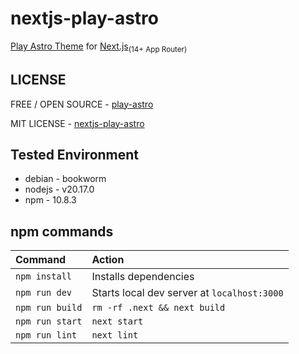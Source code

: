 # nextjs-play-astro

[Play Astro Theme](https://github.com/TailGrids/play-astro) for [Next.js](https://nextjs.org/)<sub>(14+ App Router)</sub>

## LICENSE

FREE / OPEN SOURCE - [play-astro](https://github.com/TailGrids/play-astro?tab=readme-ov-file#-license-for-play-astro-template)

MIT LICENSE - [nextjs-play-astro](https://github.com/luasenvy/nextjs-play-astro/blob/main/LICENSE)

## Tested Environment

- debian - bookworm
- nodejs - v20.17.0
- npm - 10.8.3

## npm commands

| Command                | Action                                             |
| :--------------------- | :------------------------------------------------- |
| `npm install`          | Installs dependencies                              |
| `npm run dev`          | Starts local dev server at `localhost:3000`        |
| `npm run build`        | `rm -rf .next && next build`                       |
| `npm run start`        | `next start`                                       |
| `npm run lint`         | `next lint`                                        |
